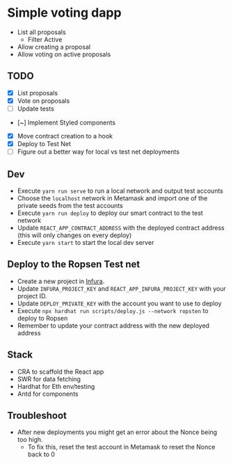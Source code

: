 # Simple voting dapp

- List all proposals
  - Filter Active
- Allow creating a proposal
- Allow voting on active proposals

## TODO

- [x] List proposals
- [x] Vote on proposals
- [ ] Update tests
- [~] Implement Styled components
- [x] Move contract creation to a hook
- [x] Deploy to Test Net
- [ ] Figure out a better way for local vs test net deployments

## Dev

- Execute `yarn run serve` to run a local network and output test accounts
- Choose the `localhost` network in Metamask and import one of the private seeds from the test accounts
- Execute `yarn run deploy` to deploy our smart contract to the test network
- Update `REACT_APP_CONTRACT_ADDRESS` with the deployed contract address (this will only changes on every deploy)
- Execute `yarn start` to start the local dev server

## Deploy to the Ropsen Test net

- Create a new project in [Infura](https://infura.io/dashboard/ethereum).
- Update `INFURA_PROJECT_KEY` and `REACT_APP_INFURA_PROJECT_KEY` with your project ID.
- Update `DEPLOY_PRIVATE_KEY` with the account you want to use to deploy
- Execute `npx hardhat run scripts/deploy.js --network ropsten` to deploy to Ropsen
- Remember to update your contract address with the new deployed address

## Stack

- CRA to scaffold the React app
- SWR for data fetching
- Hardhat for Eth env/testing
- Antd for components

## Troubleshoot

- After new deployments you might get an error about the Nonce being too high.
  - To fix this, reset the test account in Metamask to reset the Nonce back to 0

